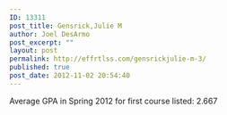 ```yaml
---
ID: 13311
post_title: Gensrick,Julie M
author: Joel DesArmo
post_excerpt: ""
layout: post
permalink: http://effrtlss.com/gensrickjulie-m-3/
published: true
post_date: 2012-11-02 20:54:40
---
```

<p>Average GPA in Spring 2012 for first course listed: 2.667</p>